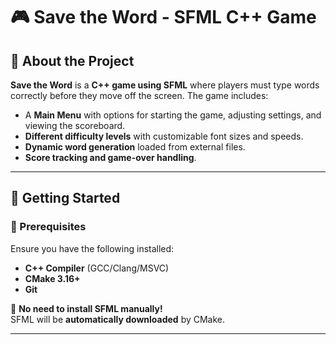 # 🎮 Save the Word - SFML C++ Game

## 📖 About the Project
**Save the Word** is a **C++ game using SFML** where players must type words correctly before they move off the screen. The game includes:
- A **Main Menu** with options for starting the game, adjusting settings, and viewing the scoreboard.
- **Different difficulty levels** with customizable font sizes and speeds.
- **Dynamic word generation** loaded from external files.
- **Score tracking and game-over handling**.

---

## 🚀 Getting Started

### **🔹 Prerequisites**
Ensure you have the following installed:
- **C++ Compiler** (GCC/Clang/MSVC)
- **CMake 3.16+**
- **Git**

🎉 **No need to install SFML manually!**  
SFML will be **automatically downloaded** by CMake.

---

